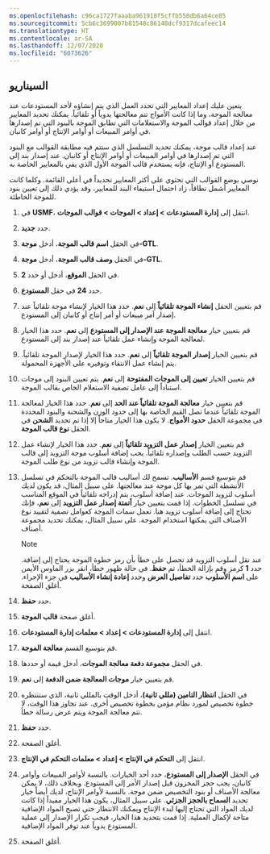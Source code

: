 ```yaml
---
ms.openlocfilehash: c96ca1727faaaba961918f5cffb558db6a64ce85
ms.sourcegitcommit: 5cb6c3699007b81548c86148dcf9317dcafeec14
ms.translationtype: HT
ms.contentlocale: ar-SA
ms.lasthandoff: 12/07/2020
ms.locfileid: "6073626"
---
```

## <a name="scenario"></a>السيناريو

يتعين عليك إعداد المعايير التي تحدد العمل الذي يتم إنشاؤه لأحد المستودعات عند معالجة الموجة، وما إذا كانت الأمواج تتم معالجتها يدوياً أو تلقائياً. يمكنك تحديد المعايير من خلال إعداد قوالب الموجة والاستعلامات التي تطابق الموجة بالبنود التي تم إصدارها في أوامر المبيعات أو أوامر الإنتاج أو أوامر كانبان.

عند إعداد قالب موجة، يمكنك تحديد التسلسل الذي ستتم فيه مطابقة القوالب مع البنود التي تم إصدارها في أوامر المبيعات أو أوامر الإنتاج أو كانبان. عند إصدار بند إلى المستودع أو الإنتاج، فإنه يستخدم قالب الموجة الأول الذي يفي بالمعايير الخاصة به.

نوصي بوضع القوالب التي تحتوي على أكثر المعايير تحديداً في أعلى القائمة. وكلما كانت المعايير أشمل نطاقاً، زاد احتمال استيفاء البند للمعايير، وقد يؤدي ذلك إلى تعيين بنود للموجة الخاطئة.

1.  في **USMF**، انتقل إلى **إدارة المستودعات > إعداد > الموجات > قوالب الموجات**.

2.  حدد **جديد**.

3.  في الحقل **اسم قالب الموجة**، أدخل **موجة-GTL**.

4.  في الحقل **وصف قالب الموجة**، أدخل **موجة-GTL**.

5.  في الحقل **الموقع**، أدخل أو حدد **2‎**.

6.  حدد **24** في حقل **المستودع**.

7.  قم بتعيين الحقل **إنشاء الموجة تلقائياً** إلى **نعم**. حدد هذا الخيار لإنشاء موجة تلقائياً عند إصدار أمر مبيعات أو أمر إنتاج أو كانبان إلى المستودع.

8.  قم بتعيين خيار **معالجة الموجة عند الإصدار إلى المستودع** إلى **نعم**.
    حدد هذا الخيار لمعالجة الموجة وإنشاء عمل تلقائياً عند إصدار بند إلى المستودع.

9.  قم بتعيين الخيار **إصدار الموجة تلقائياً** إلى **نعم**. حدد هذا الخيار لإصدار الموجة تلقائياً. يتم إنشاء عمل الانتقاء وتوفيره على الأجهزة المحمولة.

10. قم بتعيين الخيار **تعيين إلى الموجات المفتوحة** إلى **نعم**. يتم تعيين البنود إلى موجات استناداً إلى عامل تصفية الاستعلام الخاص بقالب الموجة.

11. قم بتعيين خيار **معالجة الموجة تلقائياً عند الحد** إلى **نعم**.
    حدد هذا الخيار لمعالجة الموجة تلقائياً عندما تصل القيم الخاصة بها إلى حدود الوزن والشحنة والبنود المحددة في مجموعة الحقل **حدود الأمواج**. لا يكون هذا الخيار متاحاً إلا إذا تم تحديد **الشحن** في الحقل **نوع قالب الموجة**.

12. قم بتعيين الخيار **إصدار عمل التزويد تلقائياً** إلى **نعم**.
    حدد هذا الخيار لإنشاء عمل التزويد حسب الطلب وإصداره تلقائياً. يجب إضافة أسلوب موجة التزويد إلى قالب الموجة وإنشاء قالب تزويد من نوع طلب الموجة.

13. قم بتوسيع قسم **الأساليب**. تسمح لك أساليب قالب الموجة بالتحكم في تسلسل الأنشطة التي تمر بها كل موجة عند معالجتها. على سبيل المثال، قد يكون لديك أسلوب لتزويد الموجات. عند إضافة أسلوب، يتم إدراجه تلقائياً في الموقع المناسب في تسلسل الخطوات. إذا قمت بتعيين خيار **أتمتة إصدار عمل التزويد** إلى **نعم**، فإنك تحتاج إلى إضافة أسلوب تزويد هنا. تعمل سمات الموجة كعوامل تصفية لتقييد نوع الأصناف التي يمكنها استخدام الموجة. على سبيل المثال، يمكنك تحديد مجموعة أصناف.

    > [!NOTE]
    >عند نقل أسلوب التزويد قد تحصل على خطأ بأن رمز خطوة الموجة يحتاج إلى إضافة. حدد **1** كرمز وقم بإزالة الخطأ، ثم **حفظ**. في حالة ظهور خطأ، انقر بزر الماوس الأيمن على **اسم الأسلوب** حدد **تفاصيل العرض** وحدد **إعادة إنشاء الأساليب** في جزء الإجراء. أغلق الصفحة.

14. حدد **حفظ**.

15. أغلق صفحة **قالب الموجة**.

16. انتقل إلى **إدارة المستودعات > إعداد > معلمات إدارة المستودعات**.

17. قم بتوسيع القسم **معالجة الموجة**.

18. في الحقل **مجموعة دفعة معالجة الموجات**، أدخل قيمة أو حددها.

19. قم بتعيين خيار **موجات المعالجة ضمن الدفعة** إلى **نعم**.

20. في الحقل **انتظار التامين (مللي ثانية)**، أدخل الوقت بالمللي ثانية، الذي ستنتظره خطوة تخصيص لمورد نظام مؤمن بخطوة تخصيص أخرى. عند تجاوز هذا الوقت، لا تتم معالجة الموجة ويتم عرض رسالة خطأ.

21. حدد **حفظ**.

22. أغلق الصفحة.

23. انتقل إلى **التحكم في الإنتاج > إعداد > معلمات التحكم في الإنتاج**.

24. في الحقل **الإصدار إلى المستودع**، حدد أحد الخيارات. بالنسبة لأوامر المبيعات وأوامر كانبان، يجب حجز المخزون قبل إصدار الأمر إلى المستودع. وبخلاف ذلك، لا يمكن معالجة الأصناف أو بنود التخصيص ضمن موجة. بالنسبة لأوامر الإنتاج، لديك أيضاً خيار تحديد **السماح بالحجز الجزئي**. على سبيل المثال، يكون هذا الخيار مفيداً إذا كانت لديك المواد التي تحتاج إليها لبدء الإنتاج ويمكنك الانتظار حتى تصبح المواد الإضافية متاحة لإكمال العملية. إذا قمت بتحديد هذا الخيار، فيجب تكرار الإصدار إلى عملية المستودع يدوياً عند توفر المواد الإضافية.

25. أغلق الصفحة. 



